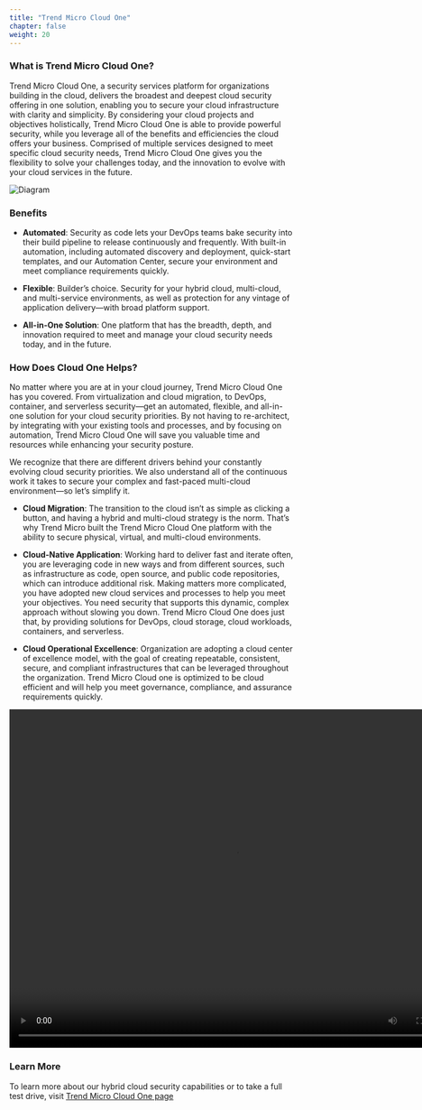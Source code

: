 ```yaml
---
title: "Trend Micro Cloud One"
chapter: false
weight: 20
---
```


### What is Trend Micro Cloud One?
Trend Micro Cloud One, a security services platform for organizations building in the cloud, delivers the broadest and deepest cloud security offering in one solution, enabling you to secure your cloud infrastructure with clarity and simplicity. By considering your cloud projects and objectives holistically, Trend Micro Cloud One is able to provide powerful security, while you leverage all of the benefits and efficiencies the cloud offers your business. Comprised of multiple services designed to meet specific cloud security needs, Trend Micro Cloud One gives you the flexibility to solve your challenges today, and the innovation to evolve with your cloud services in the future.

![Diagram](/images/cloudone.png)


### Benefits

- <b>Automated</b>: Security as code lets your DevOps teams bake security into their build pipeline to release continuously and frequently. With built-in automation, including automated discovery and deployment, quick-start templates, and our Automation Center, secure your environment and meet compliance requirements quickly.

- <b>Flexible</b>: Builder’s choice. Security for your hybrid cloud, multi-cloud, and multi-service environments, as well as protection for any vintage of application delivery—with broad platform support.

- <b>All-in-One Solution</b>: One platform that has the breadth, depth, and innovation required to meet and manage your cloud security needs today, and in the future.


### How Does Cloud One Helps?

No matter where you are at in your cloud journey, Trend Micro Cloud One has you covered. From virtualization and cloud migration, to DevOps, container, and serverless security—get an automated, flexible, and all-in-one solution for your cloud security priorities. By not having to re-architect, by integrating with your existing tools and processes, and by focusing on automation, Trend Micro Cloud One will save you valuable time and resources while enhancing your security posture. 

We recognize that there are different drivers behind your constantly evolving cloud security priorities. We also understand all of the continuous work it takes to secure your complex and fast-paced multi-cloud environment—so let’s simplify it.

- <b>Cloud Migration</b>: The transition to the cloud isn’t as simple as clicking a button, and having a hybrid and multi-cloud strategy is the norm. That’s why Trend Micro built the Trend Micro Cloud One platform with the ability to secure physical, virtual, and multi-cloud environments.

- <b>Cloud-Native Application</b>: Working hard to deliver fast and iterate often, you are leveraging code in new ways and from different sources, such as infrastructure as code, open source, and public code repositories, which can introduce additional risk. Making matters more complicated, you have adopted new cloud services and processes to help you meet your objectives. You need security that supports this dynamic, complex approach without slowing you down. Trend Micro Cloud One does just that, by providing solutions for DevOps, cloud storage, cloud workloads, containers, and serverless.

- <b>Cloud Operational Excellence</b>: Organization are adopting a cloud center of excellence model, with the goal of creating repeatable, consistent, secure, and compliant infrastructures that can be leveraged throughout the organization. Trend Micro Cloud one is optimized to be cloud efficient and will help you meet governance, compliance, and assurance requirements quickly.

<video width="800" height="600"  autoplay controls>
<source src="/images/cloudone.mp4" type="video/mp4">
</video>


### Learn More

To learn more about our hybrid cloud security capabilities or to take a full test drive, visit <a href="https://www.trendmicro.com/cloudone">Trend Micro Cloud One page</a>